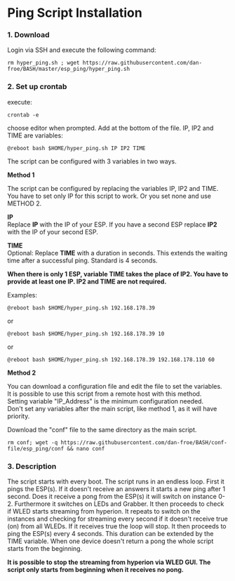 # Ping Script Installation

### 1. Download
Login via SSH and execute the following command:

```console
rm hyper_ping.sh ; wget https://raw.githubusercontent.com/dan-froe/BASH/master/esp_ping/hyper_ping.sh
```

### 2. Set up crontab
execute: 
```console
crontab -e
```

choose editor when prompted.
Add at the bottom of the file. IP, IP2 and TIME are variables:

```console
@reboot bash $HOME/hyper_ping.sh IP IP2 TIME
```
The script can be configured with 3 variables in two ways.  
  
**Method 1**  
  
The script can be configured by replacing the variables IP, IP2 and TIME. 
You have to set only IP for this script to work. Or you set none and use METHOD 2.  
  
**IP**  
Replace **IP** with the IP of your ESP.
If you have a second ESP replace **IP2** with the IP of your second ESP.  
  
**TIME**  
Optional: Replace **TIME** with a duration in seconds. This extends the waiting time after a successful ping. Standard is 4 seconds. 
  
**When there is only 1 ESP, variable TIME takes the place of IP2.
You have to provide at least one IP. IP2 and TIME are not required.**
  
Examples:

```console
@reboot bash $HOME/hyper_ping.sh 192.168.178.39
```

or

```console
@reboot bash $HOME/hyper_ping.sh 192.168.178.39 10
```

or

```console
@reboot bash $HOME/hyper_ping.sh 192.168.178.39 192.168.178.110 60
```  
  
**Method 2**  
  
You can download a configuration file and edit the file to set the variables.  
It is possible to use this script from a remote host with this method.  
Setting variable "IP_Address" is the minimum configuration needed.  
Don't set any variables after the main script, like method 1, as it will have priority. 
  
Download the "conf" file to the same directory as the main script. 
  
```console
rm conf; wget -q https://raw.githubusercontent.com/dan-froe/BASH/conf-file/esp_ping/conf && nano conf
```  
  
### 3. Description 
The script starts with every boot. The script runs in an endless loop. 
First it pings the ESP(s). If it doesn't receive an answers it starts a new ping after 1 second. 
Does it receive a pong from the ESP(s) it will switch on instance 0-2. Furthermore it switches on LEDs and Grabber. 
It then proceeds to check if WLED starts streaming from hyperion. It repeats to switch on the instances and checking for streaming every second if it doesn't receive true (on) from all WLEDs. 
If it receives true the loop will stop. It then proceeds to ping the ESP(s) every 4 seconds. This duration can be extended by the TIME variable. When one device doesn't return a pong the whole script starts from the beginning.  
   

**It is possible to stop the streaming from hyperion via WLED GUI. The script only starts from beginning when it receives no pong.**
